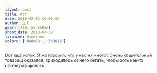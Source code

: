 ```yaml
---
layout: post
title: Кот
date: 2018-05-03 00:00:00
author: Д.Г.
gear: [70D, 55-250mm]
shoot_date: 2018-04-30
location: Нахабино
colors: ['0e0c09', '3e301a']
---
```

Вот ещё котик. Я же говорил, что у нас их много? Очень общительный товарищ оказался, приходилось от него бегать, чтобы хоть как-то сфотографировать.
